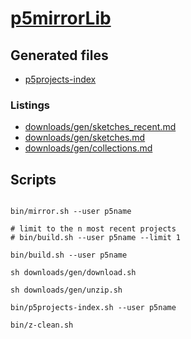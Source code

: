# [p5mirrorLib](https://github.com/molab-itp/p5mirrorLib.git)

## Generated files

- [p5projects-index](./p5projects-index.md)

### Listings

- [downloads/gen/sketches_recent.md](./downloads/gen/sketches_recent.md)
- [downloads/gen/sketches.md](./downloads/gen/sketches.md)
- [downloads/gen/collections.md](./downloads/gen/collections.md)

## Scripts

```

bin/mirror.sh --user p5name

# limit to the n most recent projects
# bin/build.sh --user p5name --limit 1

bin/build.sh --user p5name

sh downloads/gen/download.sh

sh downloads/gen/unzip.sh

bin/p5projects-index.sh --user p5name

bin/z-clean.sh

```
